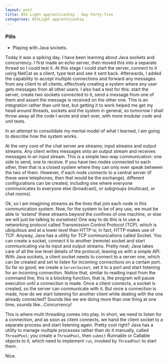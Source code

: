 ```yaml
---
layout: post
title: 8th Light apprenticeship - Day Forty-five
categories: 8thLight apprenticeship
---
```


### Pills
- Playing with Java sockets.

Today it was a spiking day. I have been learning about Java sockets and concurrency.
I first made an echo server, then moved this into a separate thread so I could
test it. At this stage I could start the server, connect to it using NetCat as a
client, type text and see it sent back. Afterwards, I added the capability to accept
multiple connections and forward any messages from any client to all clients,
effectively creating a system where any user gets messages from all other users.
I also had a test for this: start the server, create two sockets connected to it,
send a message from one of them and assert the message is received on the other
one. This is an integration rather than unit test, but getting it to work helped
me get my head around threads, sockets and the system in general, so tomorrow I
shall throw away all the code I wrote and start over, with more modular code and
unit tests.

In an attempt to consolidate my mental model of what I learned, I am going to
describe how the system works.

At the very core of the chat server are streams; input streams and output streams.
Any client writes messages onto an output stream and receives messages in an
input stream. This is a simple two-way communication: one side to send, one to
receive. If you have two nodes connected to each other, then that is a closed
system where they can only ever speak between the two of them. However, if each
node connects to a central server (if these were telephones, then that would be the
exchange), different configurations can be created, including one where everyone
communicates to everyone else (broadcast), or subgroups (multicast, or chat rooms).

Ok, so I am imagining streams as the lines that join each node in this communication
system. Now, for the system to be of any use, we must be able to 'extend' these
streams beyond the confines of one machine, or else we will just be talking to
ourselves! One way to do this is to use a networking protocol called Transmission
Control Protocol (TCP), which is ubiquitous and at a lower level than HTTP is; in
fact, HTTP makes use of TCP. Anyway, Java has a utility for TCP communications
called Socket. You can create a socket, connect it to another (remote) socket and
start communicating via its input and output streams. Pretty neat; Java takes care
of all the low level details of the protocol, leaving us with a simple API.
With Java sockets, a client socket needs to connect to a server one, which can
be created and set to listen for incoming connections on a certain port. So far
so good; we create a `ServerSocket`, set it to a port and start listening for an
incoming connection. Notice that, similar to reading input from the command line,
this is a blocking function, that is, the program will pause execution until a
connection is made. Once a client connects, a socket is created, so the server can
communicate with it. But once a connection is made, how do we start listening
for another client while dealing with the one already connected? Sounds like we
are doing more than one thing at one time, sounds like...Concurrency!

This is where multi threading comes into play. In short, we need to listen for
a connection, and as soon as client connects, we hand the client socket to a
separate process and start listening again. Pretty cool right?
Java has a utility to manage multiple processes rather than do it manually, called
`ThreadPool`; you create a `ThreadPool`, then `submit` Runnable or Callable objects
to it, which need to implement `run`, invoked by `ThreadPool` to start them.

Nice.
